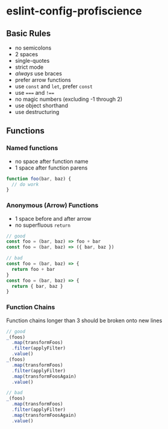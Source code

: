# eslint-config-profiscience

## Basic Rules

- no semicolons
- 2 spaces
- single-quotes
- strict mode
- _always_ use braces
- prefer arrow functions
- use `const` and `let`, prefer `const`
- use `===` and `!==`
- no magic numbers (excluding -1 through 2)
- use object shorthand
- use destructuring

## Functions

### Named functions

- no space after function name
- 1 space after function parens

```javascript
function foo(bar, baz) {
  // do work
}
```

### Anonymous (Arrow) Functions

- 1 space before and after arrow
- no superfluous `return`

```javascript
// good
const foo = (bar, baz) => foo + bar
const foo = (bar, baz) => ({ bar, baz })

// bad
const foo = (bar, baz) => {
  return foo + bar
}
const foo = (bar, baz) => {
  return { bar, baz }
}
```

### Function Chains

Function chains longer than 3 should be broken onto new lines

```javascript
// good
_(foos)
  .map(transformFoos)
  .filter(applyFilter)
  .value()
_(foos)
  .map(transformFoos)
  .filter(applyFilter)
  .map(transformFoosAgain)
  .value()

// bad
_(foos)
  .map(transformFoos)
  .filter(applyFilter)
  .map(transformFoosAgain)
  .value()
```
